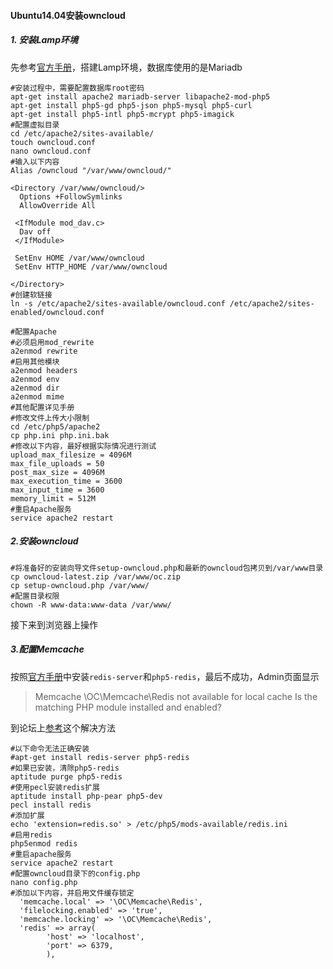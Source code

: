 #### Ubuntu14.04安装owncloud

##### 1. 安装Lamp环境

先参考[官方手册](https://doc.owncloud.org/server/9.0/admin_manual/installation/source_installation.html#example-installation-on-ubuntu-14-04-lts-server)，搭建Lamp环境，数据库使用的是Mariadb

```shell
#安装过程中，需要配置数据库root密码
apt-get install apache2 mariadb-server libapache2-mod-php5
apt-get install php5-gd php5-json php5-mysql php5-curl
apt-get install php5-intl php5-mcrypt php5-imagick
#配置虚拟目录
cd /etc/apache2/sites-available/
touch owncloud.conf
nano owncloud.conf
#输入以下内容
Alias /owncloud "/var/www/owncloud/"

<Directory /var/www/owncloud/>
  Options +FollowSymlinks
  AllowOverride All

 <IfModule mod_dav.c>
  Dav off
 </IfModule>

 SetEnv HOME /var/www/owncloud
 SetEnv HTTP_HOME /var/www/owncloud

</Directory>
#创建软链接
ln -s /etc/apache2/sites-available/owncloud.conf /etc/apache2/sites-enabled/owncloud.conf

#配置Apache
#必须启用mod_rewrite
a2enmod rewrite
#启用其他模块
a2enmod headers
a2enmod env
a2enmod dir
a2enmod mime
#其他配置详见手册
#修改文件上传大小限制
cd /etc/php5/apache2
cp php.ini php.ini.bak
#修改以下内容，最好根据实际情况进行测试
upload_max_filesize = 4096M
max_file_uploads = 50
post_max_size = 4096M
max_execution_time = 3600
max_input_time = 3600
memory_limit = 512M
#重启Apache服务
service apache2 restart
```

##### 2.安装owncloud

```shell
#将准备好的安装向导文件setup-owncloud.php和最新的owncloud包拷贝到/var/www目录
cp owncloud-latest.zip /var/www/oc.zip
cp setup-owncloud.php /var/www/
#配置目录权限
chown -R www-data:www-data /var/www/
```
接下来到浏览器上操作

##### 3.配置Memcache

按照[官方手册](https://doc.owncloud.org/server/9.0/admin_manual/configuration_server/caching_configuration.html#id4)中安装`redis-server`和`php5-redis`，最后不成功，Admin页面显示

> Memcache \OC\Memcache\Redis not available for local cache Is the matching PHP module installed and enabled?

到论坛上[参考](https://forum.owncloud.org/viewtopic.php?t=31993)这个解决方法

```shell
#以下命令无法正确安装
#apt-get install redis-server php5-redis
#如果已安装，清除php5-redis
aptitude purge php5-redis
#使用pecl安装redis扩展
aptitude install php-pear php5-dev
pecl install redis
#添加扩展
echo 'extension=redis.so' > /etc/php5/mods-available/redis.ini
#启用redis
php5enmod redis
#重启apache服务
service apache2 restart
#配置owncloud目录下的config.php
nano config.php
#添加以下内容，并启用文件缓存锁定
  'memcache.local' => '\OC\Memcache\Redis',
  'filelocking.enabled' => 'true',
  'memcache.locking' => '\OC\Memcache\Redis',
  'redis' => array(
        'host' => 'localhost',
        'port' => 6379,
        ),
```

